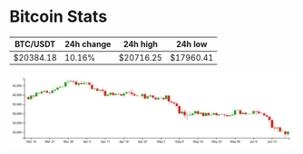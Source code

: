 # Bitcoin Stats

BTC/USDT|24h change|24h high|24h low|
|---|---|---|---|
|$20384.18|10.16%|$20716.25|$17960.41|

<img src="./chart.svg">
